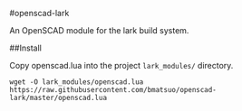 #openscad-lark

An OpenSCAD module for the lark build system.


##Install

Copy openscad.lua into the project `lark_modules/` directory.

    wget -O lark_modules/openscad.lua https://raw.githubusercontent.com/bmatsuo/openscad-lark/master/openscad.lua
